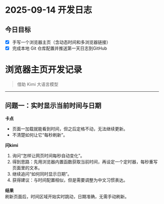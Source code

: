 # 2025-09-14 开发日志

## 今日目标
- [x] 手写一个浏览器主页（含动态时间和多浏览器链接）
- [x] 完成本地 Git 仓库配置并推送第一天日志到GitHub

# 浏览器主页开发记录  
> 借助 Kimi 大语言模型

---

## 问题一：实时显示当前时间与日期  
**卡点**  
- 页面一加载就能看到时间，但之后定格不动，无法继续更新。  
- 不清楚如何让它“每秒刷新”。  

**问kimi**  
1. 询问“怎样让网页时间每秒自动变化”。  
2. 得到思路：先用浏览器内置函数获取当前时间，再设定一个定时器，每秒重写页面里的文本。  
3. 继续追问“如何同时显示日期”。  
4. 获得建议：与时间配置相似，但是需要调整为中文习惯表达。  

**结果**  
刷新页面后，时间区域开始实时跳动，日期准确，无需手动刷新。

